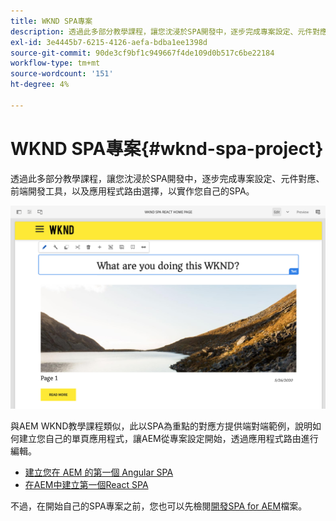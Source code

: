 ```yaml
---
title: WKND SPA專案
description: 透過此多部分教學課程，讓您沈浸於SPA開發中，逐步完成專案設定、元件對應、前端開發工具和應用程式路由，以便透過React和Angular實作您自己的SPA。
exl-id: 3e4445b7-6215-4126-aefa-bdba1ee1398d
source-git-commit: 90de3cf9bf1c949667f4de109d0b517c6be22184
workflow-type: tm+mt
source-wordcount: '151'
ht-degree: 4%

---
```


# WKND SPA專案{#wknd-spa-project}

透過此多部分教學課程，讓您沈浸於SPA開發中，逐步完成專案設定、元件對應、前端開發工具，以及應用程式路由選擇，以實作您自己的SPA。

![WKND SPA專案](assets/wknd-spa-project.png)

與AEM WKND教學課程類似，此以SPA為重點的對應方提供端對端範例，說明如何建立您自己的單頁應用程式，讓AEM從專案設定開始，透過應用程式路由進行編輯。

* [建立您在 AEM 的第一個 Angular SPA](https://docs.adobe.com/content/help/en/experience-manager-learn/spa-angular-tutorial/overview.html)
* [在AEM中建立第一個React SPA](https://docs.adobe.com/content/help/en/experience-manager-learn/spa-react-tutorial/overview.html)

不過，在開始自己的SPA專案之前，您也可以先檢閱[開發SPA for AEM](developing.md)檔案。
